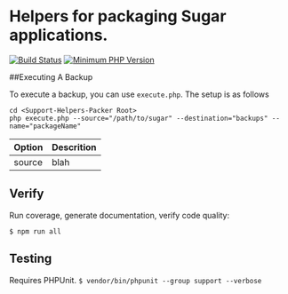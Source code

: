 # Helpers for packaging Sugar applications.

[![Build Status](https://travis-ci.com/sugarcrm/Support-Helpers-Packager.svg?token=ApQ7hyuyE1rftpStfgbN&branch=master)](https://travis-ci.com/sugarcrm/Support-Helpers-Packager)
[![Minimum PHP Version](https://img.shields.io/badge/php-%3E%3D%205.4.2-8892BF.svg?style=flat-square)](https://php.net/)

##Executing A Backup

To execute a backup, you can use `execute.php`. The setup is as follows
```
cd <Support-Helpers-Packer Root>
php execute.php --source="/path/to/sugar" --destination="backups" --name="packageName"
```
|Option|Descrition|
|-|-|
|source|blah|

## Verify

Run coverage, generate documentation, verify code quality:

`$ npm run all`


## Testing

Requires PHPUnit.
`$ vendor/bin/phpunit --group support --verbose`

